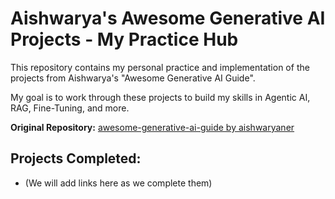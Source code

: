 # Aishwarya's Awesome Generative AI Projects - My Practice Hub

This repository contains my personal practice and implementation of the projects from Aishwarya's "Awesome Generative AI Guide".

My goal is to work through these projects to build my skills in Agentic AI, RAG, Fine-Tuning, and more.

**Original Repository:** [awesome-generative-ai-guide by aishwaryaner](https://github.com/aishwaryaner/awesome-generative-ai-guide)

## Projects Completed:
*   (We will add links here as we complete them)